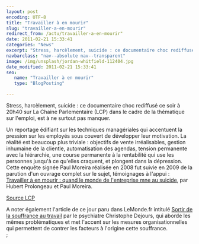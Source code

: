 ```yaml
---
layout: post
encoding: UTF-8
title: "Travailler à en mourir"
slug: "travailler-a-en-mourir"
redirect_from: /actu/travailler-a-en-mourir"
date: 2011-02-21 15:33:41
categories: "News"
excerpt: "Stress, harcèlement, suicide : ce documentaire choc rediffusé ce soir à 20h40 sur La Chaine Parlementaire (LCP) dans le cadre de la thématique sur l'emploi, est à ne surtout pas manquer."
navbarclass: "nav--absolute nav--transparent"
image: /img/unsplash/jordan-whitfield-112404.jpg
date_modified: 2011-02-21 15:33:41
seo:
   name: "Travailler à en mourir"
   type: "BlogPosting"

---
```

Stress, harcèlement, suicide : ce documentaire choc rediffusé ce soir à 20h40 sur La Chaine Parlementaire (LCP) dans le cadre de la thématique sur l'emploi, est à ne surtout pas manquer.
  
Un reportage édifiant sur les techniques managériales qui accentuent la pression sur les employés sous couvert de développer leur motivation. La réalité est beaucoup plus triviale : objectifs de vente irréalisables, gestion inhumaine de la clientle, automatisation des agendas, tension permanente avec la hiérarchie, une course permanente à la rentabilité qui use les personnes jusqu'à ce qu'elles craquent, et plongent dans la dépression. Cette enquête signée Paul Moreira réalisée en 2008 fut suivie en 2009 de la parution d'un ouvrage complet sur le sujet, témoignages à l'appui : [Travailler à en mourir : quand le monde de l'entreprise mne au suicide](http://www.amazon.fr/Travailler-mourir-Quand-lentreprise-suicide/dp/2081221985/ref=sr_1_3?s=books&ie=UTF8&qid=1298302477&sr=1-3), par Hubert Prolongeau et Paul Moreira.  
  
[Source LCP](http://www.lcp.fr/Travailler-a-en-mourir-10603.html)  
  
A noter également l'article de ce jour paru dans LeMonde.fr intitulé [Sortir de la souffrance au travail](http://www.lemonde.fr/idees/article/2011/02/21/sortir-de-la-souffrance-au-travail_1483153_3232.html) par le psychiatre Christophe Dejours, qui aborde les mêmes problématiques et met l'accent sur les mesures organisationnelles qui permettent de contrer les facteurs à l'origine cette souffrance.  
  ;